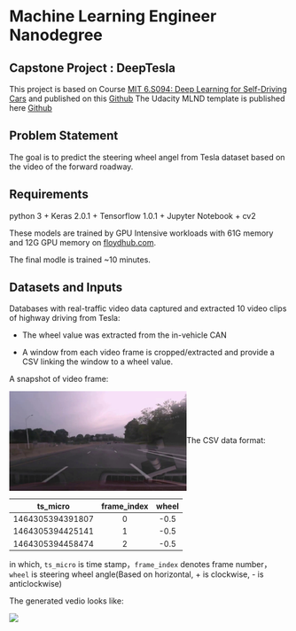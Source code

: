 # Machine Learning Engineer Nanodegree

## Capstone Project : DeepTesla

This project is based on Course [MIT 6.S094: Deep Learning for Self-Driving Cars](http://selfdrivingcars.mit.edu/deeptesl/) and published on this [Github](https://github.com/lexfridman/deeptesla) 
The Udacity MLND template is published here [Github](https://github.com/nd009/capstone/tree/master/deep_tesla)

## Problem Statement

The goal is to predict the steering wheel angel from Tesla dataset based on the video of the forward roadway.

## Requirements

python 3 + Keras 2.0.1 + Tensorflow 1.0.1 + Jupyter Notebook + cv2

These models are trained by GPU Intensive workloads with 61G memory and 12G GPU memory on [floydhub.com](https://www.floydhub.com).

The final modle is trained ~10 minutes.

## Datasets and Inputs

Databases with real-traffic video data captured and extracted 10 video clips of highway driving from Tesla:

- The wheel value was extracted from the in-vehicle CAN

- A window from each video frame is cropped/extracted and provide a CSV linking the window to a wheel value.

A snapshot of video frame:

<img src="./images/img/frame_1173.jpg" width = "320" height = "180" align=center />
​    
The CSV data format:

|     ts_micro     | frame_index | wheel |
| :--------------: | :---------: | :---: |
| 1464305394391807 |      0      | -0.5  |
| 1464305394425141 |      1      | -0.5  |
| 1464305394458474 |      2      | -0.5  |


in which, `ts_micro` is time stamp，`frame_index` denotes frame number，`wheel` is steering wheel angle(Based on horizontal, + is clockwise, - is anticlockwise)

The generated vedio looks like:

![](./images/img/gif_tesla_vgg.gif)
